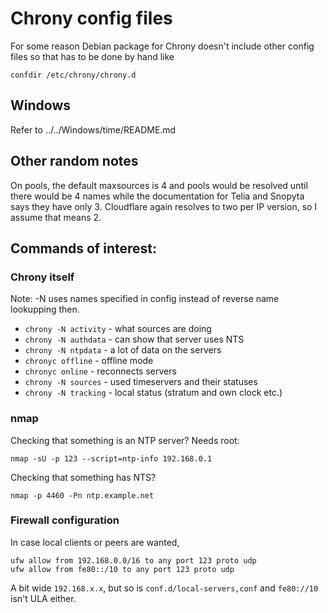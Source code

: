 # Chrony config files

For some reason Debian package for Chrony doesn't include other config files
so that has to be done by hand like

```
confdir /etc/chrony/chrony.d
```

## Windows

Refer to ../../Windows/time/README.md

## Other random notes

On pools, the default maxsources is 4 and pools would be resolved until
there would be 4 names while the documentation for Telia and Snopyta says
they have only 3. Cloudflare again resolves to two per IP version, so I
assume that means 2.

## Commands of interest:

### Chrony itself

Note: -N uses names specified in config instead of reverse name lookupping
then.

* `chrony -N activity` - what sources are doing
* `chrony -N authdata` - can show that server uses NTS
* `chrony -N ntpdata`  - a lot of data on the servers
* `chronyc offline`    - offline mode
* `chronyc online`     - reconnects servers
* `chrony -N sources`  - used timeservers and their statuses
* `chrony -N tracking` - local status (stratum and own clock etc.)


### nmap


Checking that something is an NTP server? Needs root:

```
nmap -sU -p 123 --script=ntp-info 192.168.0.1
```
Checking that something has NTS?

```
nmap -p 4460 -Pn ntp.example.net
```

### Firewall configuration

In case local clients or peers are wanted,

```
ufw allow from 192.168.0.0/16 to any port 123 proto udp
ufw allow from fe80::/10 to any port 123 proto udp
```

A bit wide `192.168.x.x`, but so is `conf.d/local-servers,conf` and
`fe80://10` isn't ULA either.
